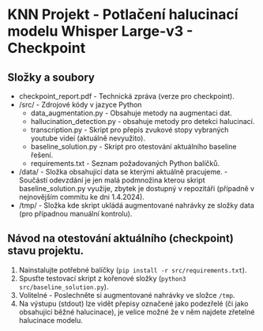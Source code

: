 # KNN Projekt - Potlačení halucinací modelu Whisper Large-v3 - Checkpoint

## Složky a soubory
* checkpoint_report.pdf - Technická zpráva (verze pro checkpoint).
* /src/ - Zdrojové kódy v jazyce Python
    * data_augmentation.py - Obsahuje metody na augmentaci dat.
    * hallucination_detection.py - obsahuje metody pro detekci halucinací.
    * transcription.py - Skript pro přepis zvukové stopy vybraných youtube videí (aktuálně nevyužito).
    * baseline_solution.py - Skript pro otestování aktuálního baseline řešení.
    * requirements.txt - Seznam požadovaných Python balíčků.
* /data/ - Složka obsahující data se kterými aktuálně pracujeme. - Součástí odevzdání
je jen malá podmnožina kterou skript baseline_solution.py využije, zbytek je dostupný
v repozitáři (případně v nejnovějším commitu ke dni 1.4.2024).
* /tmp/ - Složka kde skript ukládá augmentované nahrávky ze složky data (pro případnou manuální kontrolu).

## Návod na otestování aktuálního (checkpoint) stavu projektu.
1. Nainstalujte potřebné balíčky (`pip install -r src/requirements.txt`).
2. Spusťte testovací skript z kořenové složky (`python3 src/baseline_solution.py`).
3. Volitelné - Poslechněte si augmentované nahrávky ve složce `/tmp`.
4. Na výstupu (stdout) lze vidět přepisy označené jako podezřelé (či jako obsahující běžné halucinace), je velice možné že v něm najdete
zřetelné halucinace modelu.
